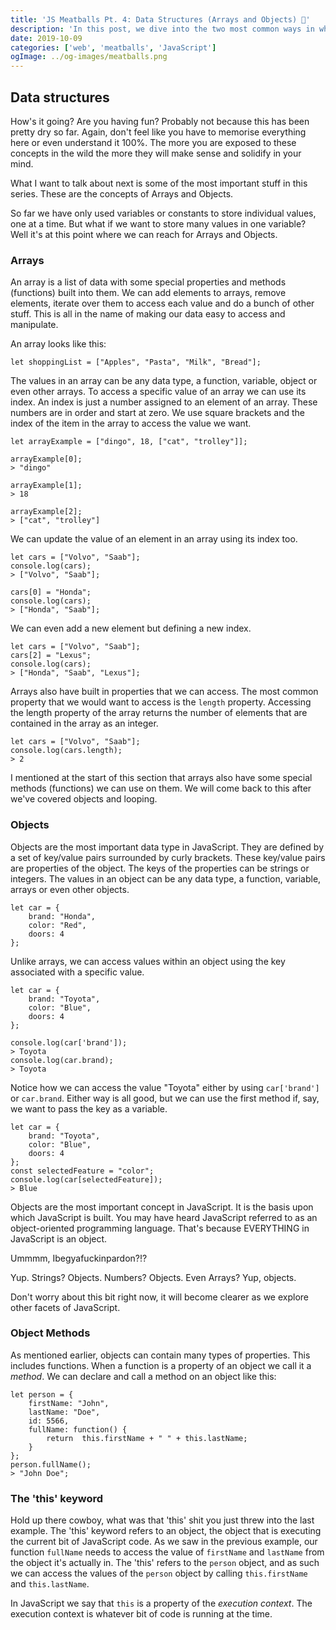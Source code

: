 ```yaml
---
title: 'JS Meatballs Pt. 4: Data Structures (Arrays and Objects) 🤠'
description: 'In this post, we dive into the two most common ways in which we structure data in JavaScript with Arrays and Objects.'
date: 2019-10-09
categories: ['web', 'meatballs', 'JavaScript']
ogImage: ../og-images/meatballs.png
---
```


## Data structures

How's it going? Are you having fun? Probably not because this has been pretty dry so far. Again, don't feel like you have to memorise everything here or even understand it 100%. The more you are exposed to these concepts in the wild the more they will make sense and solidify in your mind. 

What I want to talk about next is some of the most important stuff in this series. These are the concepts of Arrays and Objects.

So far we have only used variables or constants to store individual values, one at a time. But what if we want to store many values in one variable? Well it's at this point where we can reach for Arrays and Objects.

### Arrays
An array is a list of data with some special properties and methods (functions) built into them. We can add elements to arrays, remove elements, iterate over them to access each value and do a bunch of other stuff. This is all in the name of making our data easy to access and manipulate.

An array looks like this:

    let shoppingList = ["Apples", "Pasta", "Milk", "Bread"];

The values in an array can be any data type, a function, variable, object or even other arrays. To access a specific value of an array we can use its index. An index is just a number assigned to an element of an array. These numbers are in order and start at zero. We use square brackets and the index of the item in the array to access the value we want.

	let arrayExample = ["dingo", 18, ["cat", "trolley"]];

	arrayExample[0];
    > "dingo"
    
	arrayExample[1];
    > 18
    
	arrayExample[2];
    > ["cat", "trolley"]

We can update the value of an element in an array using its index too.

    let cars = ["Volvo", "Saab"];
	console.log(cars);
	> ["Volvo", "Saab"];
	
	cars[0] = "Honda";
	console.log(cars);
	> ["Honda", "Saab"];

We can even add a new element but defining a new index.

	let cars = ["Volvo", "Saab"];
	cars[2] = "Lexus";
	console.log(cars);
	> ["Honda", "Saab", "Lexus"];

Arrays also have built in properties that we can access. The most common property that we would want to access is the `length` property. Accessing the length property of the array returns the number of elements that are contained in the array as an integer.

    let cars = ["Volvo", "Saab"];
	console.log(cars.length);
	> 2

I mentioned at the start of this section that arrays also have some special methods (functions) we can use on them. We will come back to this after we've covered objects and looping. 

### Objects
Objects are the most important data type in JavaScript. They are defined by a set of key/value pairs surrounded by curly brackets. These key/value pairs are properties of the object. The keys of the properties can be strings or integers. The values in an object can be any data type, a function, variable, arrays or even other objects.

    let car = {
	    brand: "Honda",
	    color: "Red",
	    doors: 4
	};

Unlike arrays, we can access values within an object using the key associated with a specific value.

    let car = {
	    brand: "Toyota",
	    color: "Blue",
	    doors: 4
	};

    console.log(car['brand']);
    > Toyota
    console.log(car.brand);
    > Toyota

Notice how we can access the value "Toyota" either by using `car['brand']` or `car.brand`. Either way is all good, but we can use the first method if, say, we want to pass the key as a variable.

    let car = {
	    brand: "Toyota",
	    color: "Blue",
	    doors: 4
	};
	const selectedFeature = "color";
	console.log(car[selectedFeature]);
	> Blue


Objects are the most important concept in JavaScript. It is the basis upon which JavaScript is built. You may have heard JavaScript referred to as an object-oriented programming language. That's because EVERYTHING in JavaScript is an object. 

Ummmm, Ibegyafuckinpardon?!?

Yup. Strings? Objects. Numbers? Objects. Even Arrays? Yup, objects. 

Don't worry about this bit right now, it will become clearer as we explore other facets of JavaScript. 

### Object Methods

As mentioned earlier, objects can contain many types of properties. This includes functions. When a function is a property of an object we call it a *method*. We can declare and call a method on an object like this:

    let person = {  
	    firstName: "John",  
	    lastName: "Doe",  
	    id: 5566,  
	    fullName: function() {  
		    return  this.firstName + " " + this.lastName;  
	    }  
    };
    person.fullName();
    > "John Doe";

### The 'this' keyword

Hold up there cowboy, what was that 'this' shit you just threw into the last example. The 'this' keyword refers to an object, the object that is executing the current bit of JavaScript code. As we saw in the previous example, our function `fullName` needs to access the value of `firstName` and `lastName` from the object it's actually in. The 'this' refers to the `person` object, and as such we can access the values of the `person` object by calling `this.firstName` and `this.lastName`.

In JavaScript we say that `this` is a property of the *execution context*. The execution context is whatever bit of code is running at the time.